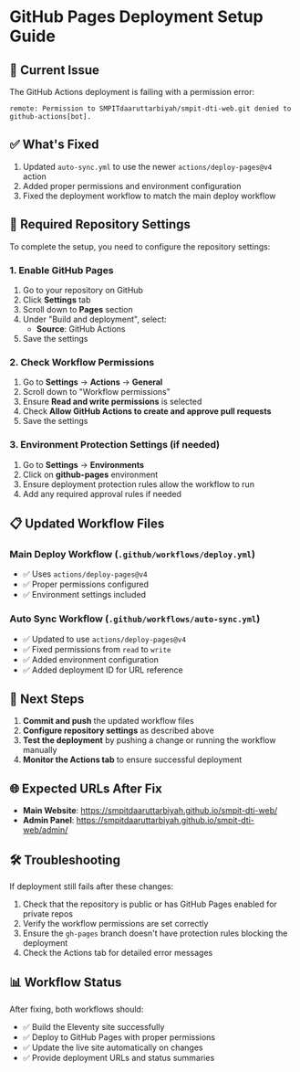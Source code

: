 # GitHub Pages Deployment Setup Guide

## 🔧 Current Issue
The GitHub Actions deployment is failing with a permission error:
```
remote: Permission to SMPITdaaruttarbiyah/smpit-dti-web.git denied to github-actions[bot].
```

## ✅ What's Fixed
1. Updated `auto-sync.yml` to use the newer `actions/deploy-pages@v4` action
2. Added proper permissions and environment configuration
3. Fixed the deployment workflow to match the main deploy workflow

## 🚀 Required Repository Settings

To complete the setup, you need to configure the repository settings:

### 1. Enable GitHub Pages
1. Go to your repository on GitHub
2. Click **Settings** tab
3. Scroll down to **Pages** section
4. Under "Build and deployment", select:
   - **Source**: GitHub Actions
5. Save the settings

### 2. Check Workflow Permissions
1. Go to **Settings** → **Actions** → **General**
2. Scroll down to "Workflow permissions"
3. Ensure **Read and write permissions** is selected
4. Check **Allow GitHub Actions to create and approve pull requests**
5. Save the settings

### 3. Environment Protection Settings (if needed)
1. Go to **Settings** → **Environments**
2. Click on **github-pages** environment
3. Ensure deployment protection rules allow the workflow to run
4. Add any required approval rules if needed

## 📋 Updated Workflow Files

### Main Deploy Workflow (`.github/workflows/deploy.yml`)
- ✅ Uses `actions/deploy-pages@v4`
- ✅ Proper permissions configured
- ✅ Environment settings included

### Auto Sync Workflow (`.github/workflows/auto-sync.yml`)
- ✅ Updated to use `actions/deploy-pages@v4`
- ✅ Fixed permissions from `read` to `write`
- ✅ Added environment configuration
- ✅ Added deployment ID for URL reference

## 🔄 Next Steps

1. **Commit and push** the updated workflow files
2. **Configure repository settings** as described above
3. **Test the deployment** by pushing a change or running the workflow manually
4. **Monitor the Actions tab** to ensure successful deployment

## 🌐 Expected URLs After Fix

- **Main Website**: https://smpitdaaruttarbiyah.github.io/smpit-dti-web/
- **Admin Panel**: https://smpitdaaruttarbiyah.github.io/smpit-dti-web/admin/

## 🛠️ Troubleshooting

If deployment still fails after these changes:

1. Check that the repository is public or has GitHub Pages enabled for private repos
2. Verify the workflow permissions are set correctly
3. Ensure the `gh-pages` branch doesn't have protection rules blocking the deployment
4. Check the Actions tab for detailed error messages

## 📊 Workflow Status

After fixing, both workflows should:
- ✅ Build the Eleventy site successfully
- ✅ Deploy to GitHub Pages with proper permissions
- ✅ Update the live site automatically on changes
- ✅ Provide deployment URLs and status summaries